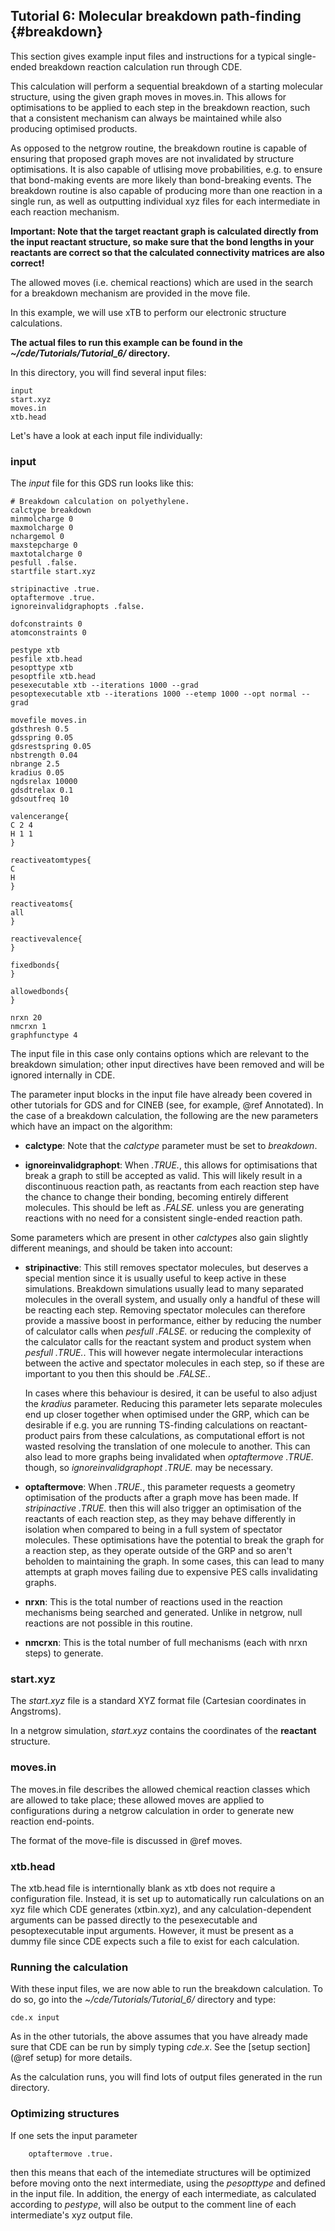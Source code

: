 ## Tutorial 6: Molecular breakdown path-finding {#breakdown}

This section gives example input files and instructions for a typical single-ended breakdown reaction calculation run through CDE.

This calculation will perform a sequential breakdown of a starting molecular structure, using the given graph moves in moves.in. This allows for optimisations to be applied to each step in the breakdown reaction, such that a consistent mechanism can always be maintained while also producing optimised products.

As opposed to the netgrow routine, the breakdown routine is capable of ensuring that proposed graph moves are not invalidated by structure optimisations. It is also capable of utlising move probabilities, e.g. to ensure that bond-making events are more likely than bond-breaking events. The breakdown routine is also capable of producing more than one reaction in a single run, as well as outputting individual xyz files for each intermediate in each reaction mechanism.

**Important: Note that the target reactant graph is calculated directly from the input reactant structure, so make sure that the bond lengths in your reactants are correct so that the calculated connectivity matrices are also correct!**

The allowed moves (i.e. chemical reactions) which are used in the search for a breakdown mechanism are provided in the move file.

In this example, we will use xTB to perform our electronic structure calculations.

**The actual files to run this example can be found in the *~/cde/Tutorials/Tutorial_6/* directory.**

In this directory, you will find several input files:

	input
	start.xyz
	moves.in
    xtb.head

Let's have a look at each input file individually:

### input

The *input* file for this GDS run looks like this:

    # Breakdown calculation on polyethylene.
    calctype breakdown
    minmolcharge 0      
    maxmolcharge 0 
    nchargemol 0
    maxstepcharge 0
    maxtotalcharge 0
    pesfull .false.
    startfile start.xyz

    stripinactive .true.
    optaftermove .true.
    ignoreinvalidgraphopts .false.

    dofconstraints 0
    atomconstraints 0

    pestype xtb
    pesfile xtb.head
    pesopttype xtb 
    pesoptfile xtb.head
    pesexecutable xtb --iterations 1000 --grad
    pesoptexecutable xtb --iterations 1000 --etemp 1000 --opt normal --grad

    movefile moves.in
    gdsthresh 0.5 
    gdsspring 0.05
    gdsrestspring 0.05
    nbstrength 0.04
    nbrange 2.5
    kradius 0.05
    ngdsrelax 10000
    gdsdtrelax 0.1
    gdsoutfreq 10

    valencerange{
    C 2 4
    H 1 1
    }

    reactiveatomtypes{  
    C 
    H 
    }

    reactiveatoms{  
    all
    }

    reactivevalence{
    }

    fixedbonds{
    }

    allowedbonds{
    } 

    nrxn 20
    nmcrxn 1
    graphfunctype 4

The input file in this case only contains options which are relevant to the breakdown simulation; other input directives have been removed and will be ignored internally in CDE.

The parameter input blocks in the input file have already been covered in other tutorials for GDS and for CINEB (see, for example, @ref Annotated). In the case of a breakdown calculation, the following are the new parameters which have an impact on the algorithm:

- **calctype**: Note that the *calctype* parameter must be set to *breakdown*.

- **ignoreinvalidgraphopt**: When *.TRUE.*, this allows for optimisations that break a graph to still be accepted as valid. This will likely result in a discontinuous reaction path, as reactants from each reaction step have the chance to change their bonding, becoming entirely different molecules. This should be left as *.FALSE.* unless you are generating reactions with no need for a consistent single-ended reaction path.

Some parameters which are present in other *calctype*s also gain slightly different meanings, and should be taken into account:

- **stripinactive**: This still removes spectator molecules, but deserves a special mention since it is usually useful to keep active in these simulations. Breakdown simulations usually lead to many separated molecules in the overall system, and usually only a handful of these will be reacting each step. Removing spectator molecules can therefore provide a massive boost in performance, either by reducing the number of calculator calls when *pesfull .FALSE.* or reducing the complexity of the calculator calls for the reactant system and product system when *pesfull .TRUE.*. This will however negate intermolecular interactions between the active and spectator molecules in each step, so if these are important to you then this should be *.FALSE.*.

    In cases where this behaviour is desired, it can be useful to also adjust the *kradius* parameter. Reducing this parameter lets separate molecules end up closer together when optimised under the GRP, which can be desirable if e.g. you are running TS-finding calculations on reactant-product pairs from these calculations, as computational effort is not wasted resolving the translation of one molecule to another. This can also lead to more graphs being invalidated when *optaftermove .TRUE.* though, so *ignoreinvalidgraphopt .TRUE.* may be necessary.

- **optaftermove**: When *.TRUE.*, this parameter requests a geometry optimisation of the products after a graph move has been made. If *stripinactive .TRUE.* then this will also trigger an optimisation of the reactants of each reaction step, as they may behave differently in isolation when compared to being in a full system of spectator molecules. These optimisations have the potential to break the graph for a reaction step, as they operate outside of the GRP and so aren't beholden to maintaining the graph. In some cases, this can lead to many attempts at graph moves failing due to expensive PES calls invalidating graphs.

- **nrxn**: This is the total number of reactions used in the reaction mechanisms being searched and generated. Unlike in netgrow, null reactions are not possible in this routine.

- **nmcrxn**: This is the total number of full mechanisms (each with nrxn steps) to generate.

### start.xyz

The *start.xyz* file is a standard XYZ format file (Cartesian coordinates in Angstroms).

In a netgrow simulation, *start.xyz* contains the coordinates of the **reactant** structure.

### moves.in

The moves.in file describes the allowed chemical reaction classes which are allowed to take place; these allowed moves are applied to configurations during a netgrow calculation in order to generate new reaction end-points.

The format of the move-file is discussed in @ref moves.

### xtb.head

The xtb.head file is interntionally blank as xtb does not require a configuration file. Instead, it is set up to automatically run calculations on an xyz file which CDE generates (xtbin.xyz), and any calculation-dependent arguments can be passed directly to the pesexecutable and pesoptexecutable input arguments. However, it must be present as a dummy file since CDE expects such a file to exist for each calculation.

### Running the calculation

With these input files, we are now able to run the breakdown calculation. To do so, go into the *~/cde/Tutorials/Tutorial_6/* directory and type:

	cde.x input

As in the other tutorials, the above assumes that you have already made sure that CDE can be run by simply typing *cde.x*. See the [setup section] (@ref setup) for more details.

As the calculation runs, you will find lots of output files generated in the run directory.

### Optimizing structures

If one sets the input parameter

        optaftermove .true.

then this means that each of the intemediate structures will be optimized before moving onto the next intermediate, using the *pesopttype* and defined in the input file. In addition, the energy of each intermediate, as calculated according to *pestype*, will also be output to the comment line of each intermediate's xyz output file.
